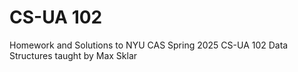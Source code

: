 # CS-UA 102
Homework and Solutions to NYU CAS Spring 2025 CS-UA 102 Data Structures taught by Max Sklar
